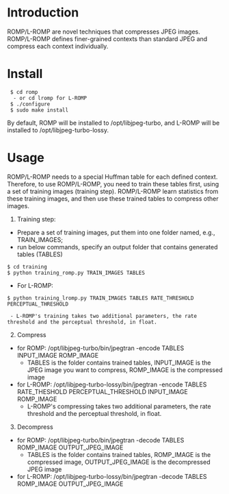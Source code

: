 # Introduction
ROMP/L-ROMP are novel techniques that compresses JPEG images. ROMP/L-ROMP defines finer-grained contexts than standard JPEG and compress each context individually.

# Install
```
 $ cd romp
  - or cd lromp for L-ROMP
 $ ./configure
 $ sudo make install
```
By default, ROMP will be installed to /opt/libjpeg-turbo, and L-ROMP will be installed to /opt/libjpeg-turbo-lossy.

# Usage
ROMP/L-ROMP needs to a special Huffman table for each defined context. Therefore, to use ROMP/L-ROMP, you need to train these tables first, using a set of training images (training step). ROMP/L-ROMP learn statistics from these training images, and then use these trained tables to compress other images.

1. Training step:
  - Prepare a set of training images, put them into one folder named, e.g., TRAIN_IMAGES;
  - run below commands, specify an output folder that contains generated tables (TABLES)
   ```
   $ cd training
   $ python training_romp.py TRAIN_IMAGES TABLES
   ```
  - For L-ROMP:
   ```
   $ python training_lromp.py TRAIN_IMAGES TABLES RATE_THRESHOLD PERCEPTUAL_THRESHOLD
   ```
     - L-ROMP's training takes two additional parameters, the rate threshold and the perceptual threshold, in float.
 
2. Compress
  - for ROMP: /opt/libjpeg-turbo/bin/jpegtran -encode TABLES INPUT_IMAGE ROMP_IMAGE
    - TABLES is the folder contains trained tables, INPUT_IMAGE is the JPEG image you want to compress, ROMP_IMAGE is the compressed image
  - for L-ROMP: /opt/libjpeg-turbo-lossy/bin/jpegtran -encode TABLES RATE_THESHOLD PERCEPTUAL_THRESHOLD INPUT_IMAGE ROMP_IMAGE 
    - L-ROMP's compressing takes two additional parameters, the rate threshold and the perceptual threshold, in float.
    
3. Decompress
  - for ROMP: /opt/libjpeg-turbo/bin/jpegtran -decode TABLES ROMP_IMAGE OUTPUT_JPEG_IMAGE
    - TABLES is the folder contains trained tables, ROMP_IMAGE is the compressed image, OUTPUT_JPEG_IMAGE is the decompressed JPEG image
  - for L-ROMP: /opt/libjpeg-turbo-lossy/bin/jpegtran -decode TABLES ROMP_IMAGE OUTPUT_JPEG_IMAGE
